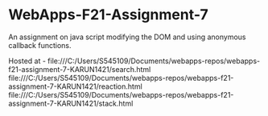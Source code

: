# WebApps-F21-Assignment-7
An assignment on java script modifying the DOM and using anonymous callback functions.

Hosted at - file:///C:/Users/S545109/Documents/webapps-repos/webapps-f21-assignment-7-KARUN1421/search.html
            file:///C:/Users/S545109/Documents/webapps-repos/webapps-f21-assignment-7-KARUN1421/reaction.html 
            file:///C:/Users/S545109/Documents/webapps-repos/webapps-f21-assignment-7-KARUN1421/stack.html

           